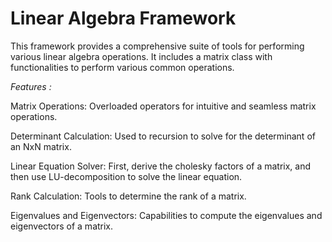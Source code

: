 # Linear Algebra Framework

This framework provides a comprehensive suite of tools for performing various linear algebra operations. It includes a matrix class with functionalities to perform various common operations.

*Features :*

Matrix Operations: Overloaded operators for intuitive and seamless matrix operations.

Determinant Calculation: Used to recursion to solve for the determinant of an NxN matrix.

Linear Equation Solver: First, derive the cholesky factors of a matrix, and then use LU-decomposition to solve the linear equation.

Rank Calculation: Tools to determine the rank of a matrix.

Eigenvalues and Eigenvectors: Capabilities to compute the eigenvalues and eigenvectors of a matrix.
 
 
